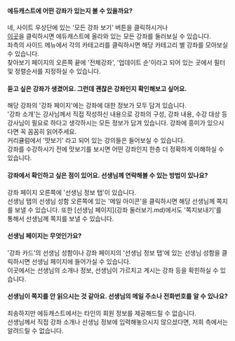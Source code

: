 #### 에듀캐스트에 어떤 강좌가 있는지 볼 수 있을까요?
네, 사이트 우상단에 있는 '모든 강좌 보기' 버튼을 클릭하시거나  
[이곳](https://educast.pro/search/)을 클릭하시면 에듀캐스트에 올라와 있는 모든 강좌를 둘러보실 수 있습니다.  
좌측의 사이드 메뉴에서 각의 카테고리를 클릭하시면 해당 카테고리 별 강좌를 모아보실 수 있습니다.  
찾아보기 페이지의 오른쪽 끝에 '전체강좌', '업데이트 순'이라고 되어 있는 곳에서 필터 및 정렬순서를 지정하실 수 있습니다.

#### 듣고 싶은 강좌가 생겼어요. 그런데 괜찮은 강좌인지 확인해보고 싶어요.
해당 강좌의 '강좌 페이지'에는 강좌에 대한 정보가 모두 담겨 있습니다.  
'강좌 소개'는 강사님께서 직접 작성하신 내용으로 강좌의 구성, 강좌 내용, 수강 대상 등   
강사님이 필요로 하다고 생각하시는 모든 정보가 담겨 있습니다. 강좌에 흥미가 있으시다면 꼭 꼼꼼히 읽어주세요.  
커리큘럼에서 '맛보기' 라고 되어 있는 강의들은 들어보실 수 있습니다.  
강좌를 수강하시기 전에 맛보기를 보시면 어떤 강좌인지 한층 더 정확하게 이해하실 수 있습니다.

#### 강좌에서 확인하고 싶은 점이 있어요. 선생님께 연락해볼 수 있는 방법이 있나요?
강좌 페이지 오른쪽에 '선생님 정보 탭'이 있습니다.  
선생님 탭의 선생님 성함 오른쪽에 있는 '메일 아이콘'을 클릭하시면 해당 선생님께 쪽지를 보낼 수 있습니다.
또한 [선생님 페이지](강좌 둘러보기.md)에서도 '쪽지보내기'를 통해서 선생님께 쪽지를 보낼 수 있습니다.

#### 선생님 페이지는 무엇인가요?
'강좌 카드'의 선생님 성함이나 강좌 페이지의 '선생님 정보 탭'에 있는 선생님 성함을 클릭하시면 선생님 페이지에 들어가실 수 있습니다.  
이곳에서는 선생님의 소개나 정보, 선생님이 가르치고 계시는 강좌 등을 확힌하실 수 있습니다.

#### 선생님이 쪽지를 안 읽으시는 것 같아요. 선생님의 메일 주소나 전화번호를 알 수 있나요?
죄송하지만 에듀캐스트에서는 타인의 회원 정보를 제공해드릴 수 없습니다.  
선생님께서 직접 강좌 소개나 선생님 정보에 입력해놓으시지 않으셨다면, 저희 측에서는 알려드릴 수 없습니다.

